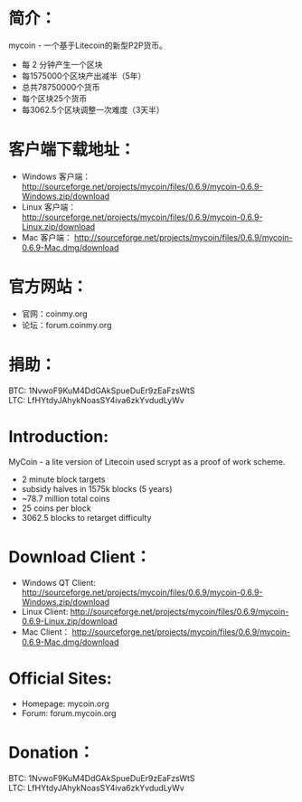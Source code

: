 简介：
===================
mycoin - 一个基于Litecoin的新型P2P货币。
 - 每 2 分钟产生一个区块
 - 每1575000个区块产出减半（5年）
 - 总共78750000个货币
 - 每个区块25个货币
 - 每3062.5个区块调整一次难度（3天半）

客户端下载地址：
===================
- Windows 客户端：http://sourceforge.net/projects/mycoin/files/0.6.9/mycoin-0.6.9-Windows.zip/download
- Linux 客户端： http://sourceforge.net/projects/mycoin/files/0.6.9/mycoin-0.6.9-Linux.zip/download
- Mac 客户端： http://sourceforge.net/projects/mycoin/files/0.6.9/mycoin-0.6.9-Mac.dmg/download

官方网站：
===================
- 官网：coinmy.org
- 论坛：forum.coinmy.org

捐助：
===================
BTC: 1NvwoF9KuM4DdGAkSpueDuEr9zEaFzsWtS		
LTC: LfHYtdyJAhykNoasSY4iva6zkYvdudLyWv





Introduction:
===================
MyCoin - a lite version of Litecoin used scrypt as a proof of work scheme.
 - 2 minute block targets
 - subsidy halves in 1575k blocks (5 years)
 - ~78.7 million total coins
 - 25 coins per block
 - 3062.5 blocks to retarget difficulty

Download Client：
===================
- Windows QT Client: http://sourceforge.net/projects/mycoin/files/0.6.9/mycoin-0.6.9-Windows.zip/download
- Linux Client: http://sourceforge.net/projects/mycoin/files/0.6.9/mycoin-0.6.9-Linux.zip/download
- Mac Client： http://sourceforge.net/projects/mycoin/files/0.6.9/mycoin-0.6.9-Mac.dmg/download

Official Sites:
===================
- Homepage: mycoin.org
- Forum: forum.mycoin.org

Donation：
===================
BTC: 1NvwoF9KuM4DdGAkSpueDuEr9zEaFzsWtS		
LTC: LfHYtdyJAhykNoasSY4iva6zkYvdudLyWv
